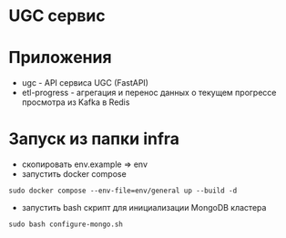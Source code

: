 # UGC сервис

# Приложения
* ugc - API сервиса UGC (FastAPI)
* etl-progress - агрегация и перенос данных о текущем прогрессе просмотра из Kafka в Redis

# Запуск из папки infra 
* скопировать env.example => env
* запустить docker compose
```
sudo docker compose --env-file=env/general up --build -d
```
* запустить bash скрипт для инициализации MongoDB кластера
```
sudo bash configure-mongo.sh
```